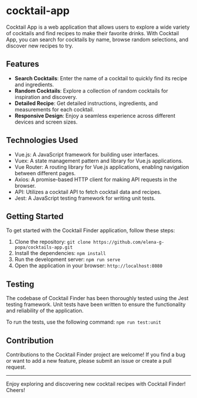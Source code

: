 # cocktail-app

Cocktail App is a web application that allows users to explore a wide variety of cocktails and find recipes to make their favorite drinks. With Cocktail App, you can search for cocktails by name, browse random selections, and discover new recipes to try.

## Features

- **Search Cocktails**: Enter the name of a cocktail to quickly find its recipe and ingredients.
- **Random Cocktails**: Explore a collection of random cocktails for inspiration and discovery.
- **Detailed Recipe**: Get detailed instructions, ingredients, and measurements for each cocktail.
- **Responsive Design**: Enjoy a seamless experience across different devices and screen sizes.

## Technologies Used

- Vue.js: A JavaScript framework for building user interfaces.
- Vuex: A state management pattern and library for Vue.js applications.
- Vue Router: A routing library for Vue.js applications, enabling navigation between different pages.
- Axios: A promise-based HTTP client for making API requests in the browser.
- API: Utilizes a cocktail API to fetch cocktail data and recipes.
- Jest: A JavaScript testing framework for writing unit tests.

## Getting Started

To get started with the Cocktail Finder application, follow these steps:

1. Clone the repository: `git clone https://github.com/elena-g-popa/cocktails-app.git`
2. Install the dependencies: `npm install`
3. Run the development server: `npm run serve`
4. Open the application in your browser: `http://localhost:8080`

## Testing

The codebase of Cocktail Finder has been thoroughly tested using the Jest testing framework. Unit tests have been written to ensure the functionality and reliability of the application.

To run the tests, use the following command: `npm run test:unit`

## Contribution

Contributions to the Cocktail Finder project are welcome! If you find a bug or want to add a new feature, please submit an issue or create a pull request.

---

Enjoy exploring and discovering new cocktail recipes with Cocktail Finder! Cheers!
